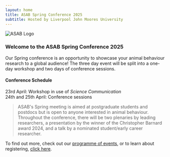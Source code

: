 ```yaml
---
layout: home
title: ASAB Spring Conference 2025
subtitle: Hosted by Liverpool John Moores University
---
```

![ASAB Logo]({{ginbobby.github.io}}/assets/img/ASAB_16-9.jpg "ASAB Logo")
### Welcome to the ASAB Spring Conference 2025

Our Spring conference is an opportunity to showcase your animal behaviour research to a global audience! The three day event will be split into a one-day workshop and two days of conference sessions.


#### Conference Schedule  
23rd April: Workshop in use of _Science Communication_  
24th and 25th April: Conference sessions

>ASAB's Spring meeting is aimed at postgraduate students and postdocs but is open to anyone interested in animal behaviour. Throughout the conference, there will be two plenaries by leading researchers, a presentation by the winner of the Christopher Barnard award 2024, and a talk by a nominated student/early career researcher.

To find out more, check out our [programme of events](https://ginbobby.github.io/Programme/), or to learn about registering, [click here](https://ginbobby.github.io/Register/).
